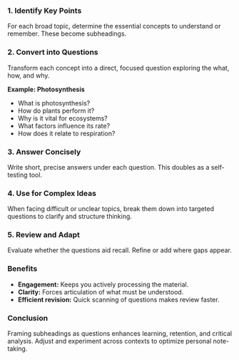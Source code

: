 ### 1. Identify Key Points

For each broad topic, determine the essential concepts to understand or remember. These become subheadings.

### 2. Convert into Questions

Transform each concept into a direct, focused question exploring the what, how, and why.

**Example: Photosynthesis**

* What is photosynthesis?
* How do plants perform it?
* Why is it vital for ecosystems?
* What factors influence its rate?
* How does it relate to respiration?

### 3. Answer Concisely

Write short, precise answers under each question. This doubles as a self-testing tool.

### 4. Use for Complex Ideas

When facing difficult or unclear topics, break them down into targeted questions to clarify and structure thinking.

### 5. Review and Adapt

Evaluate whether the questions aid recall. Refine or add where gaps appear.

### Benefits

* **Engagement:** Keeps you actively processing the material.
* **Clarity:** Forces articulation of what must be understood.
* **Efficient revision:** Quick scanning of questions makes review faster.

### Conclusion

Framing subheadings as questions enhances learning, retention, and critical analysis. Adjust and experiment across contexts to optimize personal note-taking.
